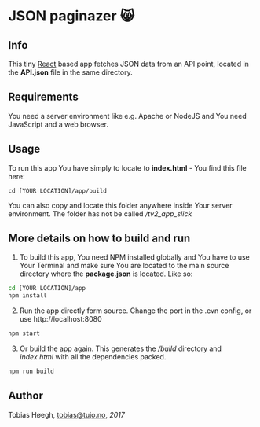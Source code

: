 # JSON paginazer 😸

## Info
This tiny [React](https://facebook.github.io/react/) based app fetches JSON data from an API point, located in the **API.json** file in the same directory.

## Requirements
You need a server environment like e.g. Apache or NodeJS and You need JavaScript and a web browser.

## Usage
To run this app You have simply to locate to **index.html** - You find this file here:
```
cd [YOUR LOCATION]/app/build
```
You can also copy and locate this folder anywhere inside Your server environment. The folder has not be called */tv2_app_slick*

## More details on how to build and run

1. To build this app, You need NPM installed globally and You have to use Your Terminal and make sure You are located to the main source directory where the **package.json** is located. Like so:

```bash
cd [YOUR LOCATION]/app
npm install
```

2. Run the app directly form source. Change the port in the .evn config, or use http://localhost:8080

```bash
npm start
```

3. Or build the app again. This generates the */build* directory and *index.html* with all the dependencies packed.

```bash
npm run build
```

## Author
Tobias Høegh, tobias@tujo.no, *2017*
